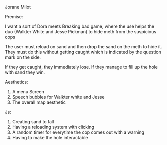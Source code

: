 Jorane Milot

Premise:

I want a sort of Dora meets Breaking bad game,
where the use helps the duo (Walkter White and Jesse Pickman)
to hide meth from the suspicious cops

The user must reload on sand and then drop the sand
on the meth to hide it. They must do this without getting caught
which is indicated by the question mark on the side.

If they get caught, they immediately lose. 
If they manage to fill up the hole with sand
they win.

Aesthetics:
1. A menu Screen
2. Speech bubbles for Walkter white and Jesse
3. The overall map aesthetic

Js:
1. Creating sand to fall
2. Having a reloading system with clicking
4. A random timer for everytime the cop comes out with a warning
5. Having to make the hole interactable
